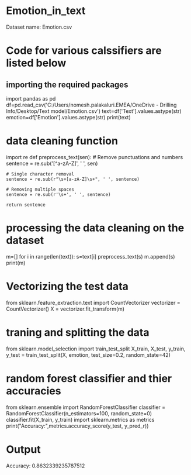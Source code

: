 # Emotion_in_text

Dataset name: Emotion.csv

# Code for various calssifiers are listed below

## importing the required packages

import pandas as pd
df=pd.read_csv('C:/Users/nomesh.palakaluri.EMEA/OneDrive - Drilling Info/Desktop/Text model/Emotion.csv')
text=df['Text'].values.astype(str)
emotion=df['Emotion'].values.astype(str)
print(text)

# data cleaning function

import re
def preprocess_text(sen):
    # Remove punctuations and numbers
    sentence = re.sub('[^a-zA-Z]', ' ', sen)

    # Single character removal
    sentence = re.sub(r"\s+[a-zA-Z]\s+", ' ', sentence)

    # Removing multiple spaces
    sentence = re.sub(r'\s+', ' ', sentence)

    return sentence
    
# processing the data cleaning on the dataset

m=[]
for i in range(len(text)):
    s=text[i]
    preprocess_text(s)
    m.append(s)
print(m)

# Vectorizing the test data

from sklearn.feature_extraction.text import CountVectorizer
vectorizer = CountVectorizer()
X = vectorizer.fit_transform(m)

# traning and splitting the data

from sklearn.model_selection import train_test_split
X_train, X_test, y_train, y_test = train_test_split(X, emotion, test_size=0.2, random_state=42)

# random forest classifier and thier accuracies

from sklearn.ensemble import RandomForestClassifier
classifier = RandomForestClassifier(n_estimators=100, random_state=0)
classifier.fit(X_train, y_train) 
import sklearn.metrics as metrics
print("Accuracy:",metrics.accuracy_score(y_test, y_pred_r))

# Output
Accuracy: 0.8632339235787512
